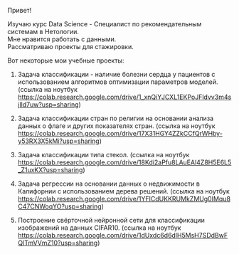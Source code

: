 Привет! 

Изучаю курс Data Science  - Специалист по рекомендательным системам в Нетологии.\
Мне нравится работать с данными.\
Рассматриваю проекты для стажировки.

Вот некоторые мои учебные проекты:

1. Задача классификации  - наличие болезни сердца у пациентов с использованием алгоритмов оптимизации параметров моделей.
(ссылка на ноутбук https://colab.research.google.com/drive/1_xnQiYJCXL1EKPoJFldvv3m4sjlld7uw?usp=sharing)

2. Задача классификации стран по религии на основании анализа данных о флаге и других показателях стран. 
(ссылка на ноутбук https://colab.research.google.com/drive/17X31HGY4ZZkCCfQrWHby-y53RX3X5kMi?usp=sharing)

3. Задача классификации типа стекол.
(ссылка на ноутбук https://colab.research.google.com/drive/18Kdi2aPfu8LAuEAl4Z8H5E6L5_Z1uxKX?usp=sharing)

4. Задача регрессии на основании данных о недвижимости в Калифорнии с использованием дерева решений.
(ссылка на ноутбук https://colab.research.google.com/drive/1YFICdUKKRUMkZMUg0IMqu8C47CNWoqYO?usp=sharing)

5. Построение свёрточной нейронной сети для классификации изображений на данных CIFAR10.
(ссылка на ноутбук https://colab.research.google.com/drive/1dUxdc6d6dlH5MsH7SDdBwFQlTmVVmZ10?usp=sharing)
